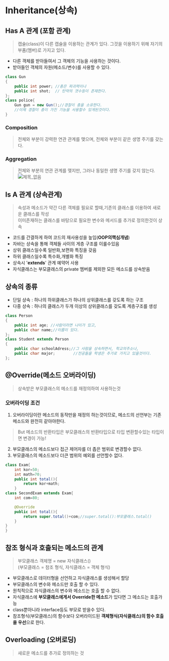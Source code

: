 # Inheritance(상속)


## Has A 관계 (포함 관계)
> 캡슐(class)이 다른 캡슐을 이용하는 관계가 있다. 그것을 이용하기 위해 자기의 부품(멤버)로 가지고 있다.

- 다른 객체를 받아들여서 그 객체의 기능을 사용하는 것이다.
- 받아들인 객체의 자원(메소드/변수)를 사용할 수 있다.
```java
class Gun
{
    public int power; //총은 파괴력이나
    public int shot;  // 탄약의 갯수등이 존재한다.
};
class police{
    Gun gun = new Gun();//경찰이 총을 소유한다.
    //이제 경찰이 총이 가진 기능을 사용할수 있게된것이다.
}
```
### Composition
>전체와 부분이 강력한 연관 관계를 맺으며, 전체와 부분이 같은 생명 주기를 갖는다.
### Aggregation 
>전체와 부분의 연관 관계를 맺지만, 그러나 동일한 생명 주기를 갖지 않는다.
![제목_없음](https://user-images.githubusercontent.com/60641307/75621716-34cc6f80-5bdb-11ea-8d8b-e6c47e4a1811.png)

## Is A 관계 (상속관계)
>속성과 메소드가 약간 다른 객체를 필요로 할때,기존의 클래스를 이용하여 새로운 클래스를 작성<br> 이미존재하는 클래스를 바탕으로 필요한 변수와 메서드를 추가로 정의한것이 상속
- 코드를 간결하게 하여 코드의 재사용성을 높임(**OOP의핵심개념**)
- 자바는 상속을 통해 객체들 사이의 게층 구조를 이룰수있음
- 상위 클래스일수록 일반화,보편화 특징을 갖음
- 하위 클래스일수록 특수화,개별화 특징
- 상속시 '**extends**' 관계 예약어 사용
- 자식클래스는 부모클래스의 private 멤버를 제외한 모든 메소드를 상속받음
## 상속의 종류
- 단일 상속 : 하나의 하위클래스가 하나의 상위클래스를 갖도록 하는 구조
- 다중 상속 : 하나의 클래스가 두개 이상의 상위클래스를 갖도록 계층구조를 생성

```java 
class Person
{
    public int age; //사람이라면 나이가 있고,
    public char name;//이름이 있다.
};
class Student extends Person
{
    public char schoolAdress;//그 사람을 상속하면서, 학교의주소나,
    public char major;        //전공들을 학생은 추가로 가지고 있을것이다.
};
```

## @Override(메소드 오버라이딩)
>상속받은 부모클래스의 메소드를 재정의하여 사용하는것
### 오버라이딩 **조건**
1. 오버라이딩이란 메소드의 동작만을 재정의 하는것이므로, 메소드의 선언부는 기존 메소드와 완전히 같아야한다.
>But 메소드의 반환타입은 부모클래스의 반환타입으로 타입 변환할수있는 타입이면 변경이 가능!
2. 부모클래스의 메소드보다 접근 제어자를 더 좁은 범위로 변경할수 없다.
3. 부모클래스의 메소드보다 더큰 범위의 예외를 선언할수 없다.
```java
class Exam{
    int kor=50;
    int math=70;
    public int total(){
        return kor+math;
    }
class SecondExam extends Exam{
    int com=80;

    @Override
    public int total(){
        return super.total()+com;//super.total():부모클래스.total()
    }
}
}
```
## 참조 형식과 호출되는 메소드의 관계
>부모클래스 객체명 = new 자식클래스()<br>(부모클래스 = 참조 형식, 자식클래스 = 객체 형식)
- 부모클래스로 데이터형을 선언하고 자식클래스를 생성해서 할당
- 부모클래스의 변수와 메소드만 호출 할 수 있다.
- 원칙적으로 자식클래스의 변수와 메소드는 호출 할 수 없다.
- 자식클래스에 **부모클래스에게서 Override한 메소드**가 있다면 그 메소드는 호출가능
- class뿐아니라 interface등도 부모로 받을수 있다.
- 참조형식(부모클래스)의 함수보다 오버라이드된 **객체형식(자식클래스)의 함수 호출을 우선**으로 한다.


## Overloading (오버로딩)
>새로운 메소드를 추가로 정의하는 것